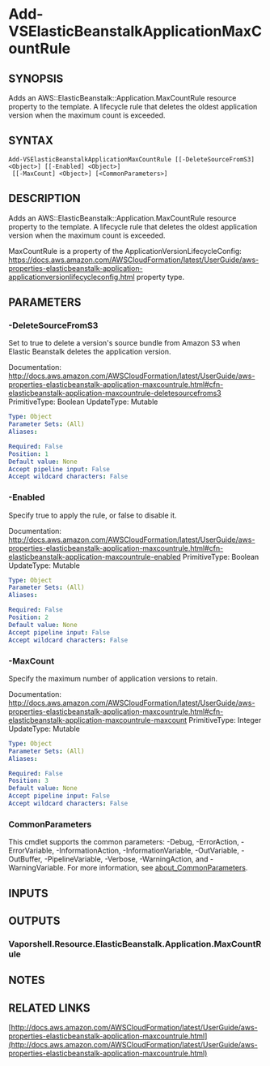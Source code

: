 # Add-VSElasticBeanstalkApplicationMaxCountRule

## SYNOPSIS
Adds an AWS::ElasticBeanstalk::Application.MaxCountRule resource property to the template.
A lifecycle rule that deletes the oldest application version when the maximum count is exceeded.

## SYNTAX

```
Add-VSElasticBeanstalkApplicationMaxCountRule [[-DeleteSourceFromS3] <Object>] [[-Enabled] <Object>]
 [[-MaxCount] <Object>] [<CommonParameters>]
```

## DESCRIPTION
Adds an AWS::ElasticBeanstalk::Application.MaxCountRule resource property to the template.
A lifecycle rule that deletes the oldest application version when the maximum count is exceeded.

MaxCountRule is a property of the ApplicationVersionLifecycleConfig: https://docs.aws.amazon.com/AWSCloudFormation/latest/UserGuide/aws-properties-elasticbeanstalk-application-applicationversionlifecycleconfig.html property type.

## PARAMETERS

### -DeleteSourceFromS3
Set to true to delete a version's source bundle from Amazon S3 when Elastic Beanstalk deletes the application version.

Documentation: http://docs.aws.amazon.com/AWSCloudFormation/latest/UserGuide/aws-properties-elasticbeanstalk-application-maxcountrule.html#cfn-elasticbeanstalk-application-maxcountrule-deletesourcefroms3
PrimitiveType: Boolean
UpdateType: Mutable

```yaml
Type: Object
Parameter Sets: (All)
Aliases:

Required: False
Position: 1
Default value: None
Accept pipeline input: False
Accept wildcard characters: False
```

### -Enabled
Specify true to apply the rule, or false to disable it.

Documentation: http://docs.aws.amazon.com/AWSCloudFormation/latest/UserGuide/aws-properties-elasticbeanstalk-application-maxcountrule.html#cfn-elasticbeanstalk-application-maxcountrule-enabled
PrimitiveType: Boolean
UpdateType: Mutable

```yaml
Type: Object
Parameter Sets: (All)
Aliases:

Required: False
Position: 2
Default value: None
Accept pipeline input: False
Accept wildcard characters: False
```

### -MaxCount
Specify the maximum number of application versions to retain.

Documentation: http://docs.aws.amazon.com/AWSCloudFormation/latest/UserGuide/aws-properties-elasticbeanstalk-application-maxcountrule.html#cfn-elasticbeanstalk-application-maxcountrule-maxcount
PrimitiveType: Integer
UpdateType: Mutable

```yaml
Type: Object
Parameter Sets: (All)
Aliases:

Required: False
Position: 3
Default value: None
Accept pipeline input: False
Accept wildcard characters: False
```

### CommonParameters
This cmdlet supports the common parameters: -Debug, -ErrorAction, -ErrorVariable, -InformationAction, -InformationVariable, -OutVariable, -OutBuffer, -PipelineVariable, -Verbose, -WarningAction, and -WarningVariable. For more information, see [about_CommonParameters](http://go.microsoft.com/fwlink/?LinkID=113216).

## INPUTS

## OUTPUTS

### Vaporshell.Resource.ElasticBeanstalk.Application.MaxCountRule
## NOTES

## RELATED LINKS

[http://docs.aws.amazon.com/AWSCloudFormation/latest/UserGuide/aws-properties-elasticbeanstalk-application-maxcountrule.html](http://docs.aws.amazon.com/AWSCloudFormation/latest/UserGuide/aws-properties-elasticbeanstalk-application-maxcountrule.html)

